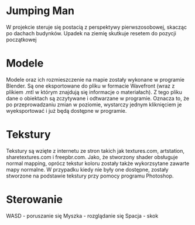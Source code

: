 # Jumping Man
W projekcie steruje się postacią z perspektywy pierwszosobowej, skacząc po dachach budynków. Upadek na ziemię skutkuje resetem do pozycji początkowej

# Modele
Modele oraz ich rozmieszczenie na mapie zostały wykonane w programie Blender. Są one eksportowane do pliku w formacie Wavefront (wraz z plikiem .mtl w którym znajdują się informacje o materiałach). Z tego pliku dane o obiektach są zczytywane i odtwarzane w programie. Oznacza to, że po przeprowadzaniu zmian w poziomie, wystarczy jednym kliknięciem je wyeksportować i już będą dostępne w programie.

# Tekstury
Tekstury są wzięte z internetu ze stron takich jak textures.com, artstation, sharetextures.com i freepbr.com. Jako, że stworzony shader obsługuje normal mapping, oprócz tekstur koloru zostały także wykorzsytane zawarte mapy normalne. W przypadku kiedy nie były one dostępne, zostały stworzone na podstawie tekstury przy pomocy programu Photoshop.

# Sterowanie
WASD - poruszanie się
Myszka - rozglądanie się
Spacja - skok